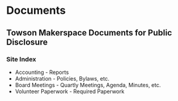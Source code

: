 # Documents
## Towson Makerspace Documents for Public Disclosure
### Site Index
* Accounting - Reports
* Administration - Policies, Bylaws, etc.
* Board Meetings - Quartly Meetings, Agenda, Minutes, etc.
* Volunteer Paperwork - Required Paperwork
